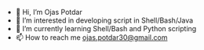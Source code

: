 - 👋 Hi, I’m Ojas Potdar
- 👀 I’m interested in developing script in Shell/Bash/Java
- 🌱 I’m currently learning Shell/Bash and Python scripting
- 📫 How to reach me ojas.potdar30@gmail.com

<!---
ojaspotd/ojaspotd is a ✨ special ✨ repository because its `README.md` (this file) appears on your GitHub profile.
You can click the Preview link to take a look at your changes.
--->
